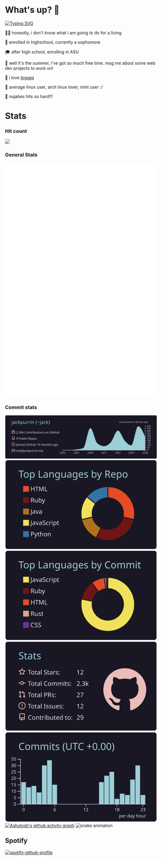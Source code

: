 # What's up? 🤨

[![Typing SVG](https://readme-typing-svg.demolab.com/?lines=Hi,+I'm+jackpurrin!+👋;Check+out+my+website+at;https://jackpurrin.me/)](https://jackpurrin.me/)

🧑‍💻 honestly, i don't know what i am going to do for a living

🏫 enrolled in highschool, currently a sophomore

🎓 after high school, enrolling in ASU

📅 well it's the summer, i've got so much free time. msg me about some web dev projects to work on!

📝 i love [logseq](https://logseq.com)

🐧 average linux user, arch linux lover, mint user :/

🎵 nujabes hits so hard!!!

# Stats

### Hit count

![](https://count.getloli.com/@jackpurrin?name=jackpurrin&theme=rule34&padding=7&offset=0&align=top&scale=1&pixelated=1&darkmode=auto)

### General Stats
<img src="https://raw.githubusercontent.com/jackpurrin/jackpurrin/master/github-metrics.svg">

### Commit stats

[![](https://raw.githubusercontent.com/jackpurrin/jackpurrin/master/profile-summary-card-output/rose_pine/0-profile-details.svg)](https://github.com/vn7n24fzkq/github-profile-summary-cards)
[![](https://raw.githubusercontent.com/jackpurrin/jackpurrin/master/profile-summary-card-output/rose_pine/1-repos-per-language.svg)](https://github.com/vn7n24fzkq/github-profile-summary-cards) [![](https://raw.githubusercontent.com/jackpurrin/jackpurrin/master/profile-summary-card-output/rose_pine/2-most-commit-language.svg)](https://github.com/vn7n24fzkq/github-profile-summary-cards)
[![](https://raw.githubusercontent.com/jackpurrin/jackpurrin/master/profile-summary-card-output/rose_pine/3-stats.svg)](https://github.com/vn7n24fzkq/github-profile-summary-cards) [![](https://raw.githubusercontent.com/jackpurrin/jackpurrin/master/profile-summary-card-output/rose_pine/4-productive-time.svg)](https://github.com/vn7n24fzkq/github-profile-summary-cards)
[![Ashutosh's github activity graph](https://github-readme-activity-graph.vercel.app/graph?username=jackpurrin&theme=modern-lilac)](https://github.com/ashutosh00710/github-readme-activity-graph)
![snake animation](https://github.com/jackpurrin/jackpurrin/blob/output/github-contribution-grid-snake2.svg)

## Spotify

[![spotify-github-profile](https://spotify-github-profile.kittinanx.com/api/view?uid=yhqxs1v6x0ew63x7xhzwsr78d&cover_image=true&theme=default&show_offline=false&background_color=1f1d2e&interchange=true&bar_color_cover=true)](https://spotify-github-profile.kittinanx.com/api/view?uid=yhqxs1v6x0ew63x7xhzwsr78d&redirect=true)


